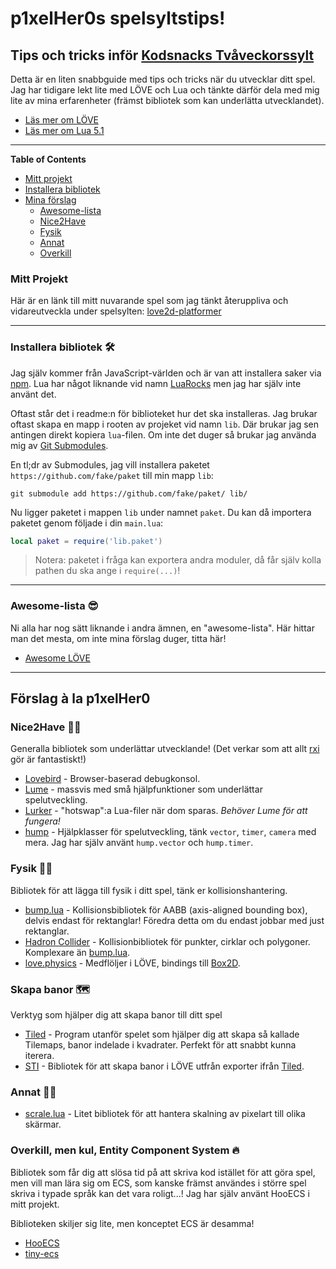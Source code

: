 # p1xelHer0s spelsyltstips!

## Tips och tricks inför [Kodsnacks Tvåveckorssylt](https://itch.io/jam/kodsnacks-2veckorssylt)

Detta är en liten snabbguide med tips och tricks när du utvecklar ditt spel. Jag har tidigare lekt lite med LÖVE och Lua och tänkte därför dela med mig lite av mina erfarenheter (främst bibliotek som kan underlätta utvecklandet).

* [Läs mer om LÖVE](https://love2d.org/)
* [Läs mer om Lua 5.1](https://www.lua.org/manual/5.1/)

---

**Table of Contents**

* [Mitt projekt](#mitt-projekt-)
* [Installera bibliotek](#installera-bibliotek-)
* [Mina förslag](#förslag-à-la-p1xelher0)
  * [Awesome-lista](#awesome-lista-)
  * [Nice2Have](#nice2have-%EF%B8%8F)
  * [Fysik](#fysik-%EF%B8%8F)
  * [Annat](#Annat)
  * [Overkill](#overkill-men-kul-entity-component-system-)


### Mitt Projekt
Här är en länk till mitt nuvarande spel som jag tänkt återuppliva och vidareutveckla under spelsylten: [love2d-platformer](https://github.com/p1xelHer0/love2d-platformer)

---

### Installera bibliotek 🛠

Jag själv kommer från JavaScript-världen och är van att installera saker via [npm](https://www.npmjs.com/). Lua har något liknande vid namn [LuaRocks](https://luarocks.org/) men jag har själv inte använt det.

Oftast står det i readme:n för biblioteket hur det ska installeras. Jag brukar oftast skapa en mapp i rooten av projeket vid namn `lib`. Där brukar jag sen antingen direkt kopiera `lua`-filen. Om inte det duger så brukar jag använda mig av [Git Submodules](https://git-scm.com/book/en/v2/Git-Tools-Submodules). 

En tl;dr av Submodules, jag vill installera paketet `https://github.com/fake/paket` till min mapp `lib`:
```
git submodule add https://github.com/fake/paket/ lib/
```

Nu ligger paketet i mappen `lib` under namnet `paket`. Du kan då importera paketet genom följade i din `main.lua`:

```lua
local paket = require('lib.paket')
```

> Notera: paketet i fråga kan exportera andra moduler, då får själv kolla pathen du ska ange i `require(...)`!

---

### Awesome-lista 😎

Ni alla har nog sätt liknande i andra ämnen, en "awesome-lista". Här hittar man det mesta, om inte mina förslag duger, titta här!

- [Awesome LÖVE](https://github.com/love2d-community/awesome-love2d)

---

## Förslag à la p1xelHer0

### Nice2Have 💆‍♀️

Generalla bibliotek som underlättar utvecklande! (Det verkar som att allt [rxi](https://github.com/rxi/) gör är fantastiskt!)

- [Lovebird](https://github.com/rxi/lovebird) - Browser-baserad debugkonsol.
- [Lume](https://github.com/rxi/lume) - massvis med små hjälpfunktioner som underlättar spelutveckling.
- [Lurker](https://github.com/rxi/lurker) - "hotswap":a Lua-filer när dom sparas. _Behöver Lume för att fungera!_
- [hump](https://hump.readthedocs.io/en/latest/index.html) - Hjälpklasser för spelutveckling, tänk `vector`, `timer`, `camera` med mera. Jag har själv använt `hump.vector` och `hump.timer`.

### Fysik 🤼‍♀️

Bibliotek för att lägga till fysik i ditt spel, tänk er kollisionshantering.

- [bump.lua](https://github.com/kikito/bump.lua) - Kollisionsbibliotek för AABB (axis-aligned bounding box), delvis endast för rektanglar! Föredra detta om du endast jobbar med just rektanglar.
- [Hadron Collider](https://hc.readthedocs.io/en/latest/) - Kollisionbibliotek för punkter, cirklar och polygoner. Komplexare än [bump.lua](#bump.lua).
- [love.physics](https://love2d.org/wiki/love.physics) - Medflöljer i LÖVE, bindings till [Box2D](http://box2d.org/).

### Skapa banor 🗺

Verktyg som hjälper dig att skapa banor till ditt spel

- [Tiled](https://www.mapeditor.org) - Program utanför spelet som hjälper dig att skapa så kallade Tilemaps, banor indelade i kvadrater. Perfekt för att snabbt kunna iterera.
- [STI](https://github.com/karai17/Simple-Tiled-Implementation) - Bibliotek för att skapa banor i LÖVE utfrån exporter ifrån [Tiled](#Tiled).

### Annat 🤷‍♀️

* [scrale.lua](https://github.com/MartyMaro/scrale) - Litet bibliotek för att hantera skalning av pixelart till olika skärmar.

### Overkill, men kul, Entity Component System 🔥

Bibliotek som får dig att slösa tid på att skriva kod istället för att göra spel, men vill man lära sig om ECS, som kanske främst användes i större spel skriva i typade språk kan det vara roligt...! Jag har själv använt HooECS i mitt projekt.

Biblioteken skiljer sig lite, men konceptet ECS är desamma!

* [HooECS](https://github.com/Hooodini/HooECS)
* [tiny-ecs](https://github.com/bakpakin/tiny-ecs/)
